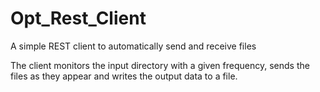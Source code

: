 # Opt_Rest_Client
A simple REST client to automatically send and receive files

The client monitors the input directory with a given frequency, sends the files as they appear and writes the output data to a file.

